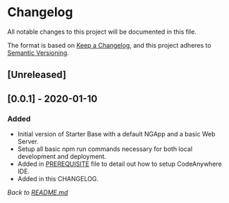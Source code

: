 # Changelog

All notable changes to this project will be documented in this file.

The format is based on [Keep a Changelog](https://keepachangelog.com/en/1.0.0/),
and this project adheres to [Semantic Versioning](https://semver.org/spec/v2.0.0.html).

## [Unreleased]

## [0.0.1] - 2020-01-10

### Added

- Initial version of Starter Base with a default NGApp and a basic Web Server.
- Setup all basic npm run commands necessary for both local development and deployment.
- Added in [PREREQUISITE](PREREQUISITE.md) file to detail out how to setup CodeAnywhere IDE.
- Added in this CHANGELOG.

*Back to [README.md](README.md)*